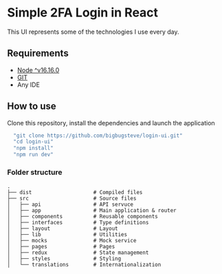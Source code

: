 # Simple 2FA Login in React

This UI represents some of the technologies I use every day.

## Requirements
- [Node ^v16.16.0](https://nodejs.org/en) 
- [GIT](https://git-scm.com/)
- Any IDE

## How to use

Clone this repository, install the dependencies and launch the application
 ```js
   "git clone https://github.com/bigbugsteve/login-ui.git"
   "cd login-ui"
   "npm install"
   "npm run dev"
  ```

### Folder structure

    .
    ├── dist                    # Compiled files 
    ├── src                     # Source files
    │   ├── api                 # API servuce
    │   ├── app                 # Main application & router
    │   ├── components          # Reusable components
    │   ├── interfaces          # Type definitions
    │   ├── layout              # Layout
    │   ├── lib                 # Utilities
    │   ├── mocks               # Mock service
    │   ├── pages               # Pages
    │   ├── redux               # State management
    │   ├── styles              # Styling
    │   └── translations        # Internationalization